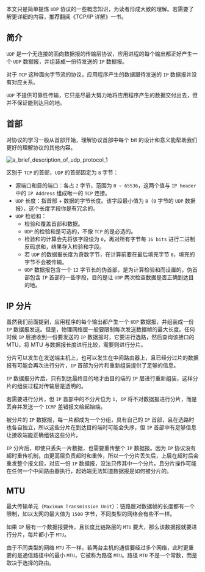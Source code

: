 本文只是简单提炼 `UDP` 协议的一些概念知识，为读者形成大致的理解。若需要了解更详细的内容，推荐翻阅《TCP/IP 详解》一书。

## 简介

`UDP` 是一个无连接的面向数据报的传输层协议，应用进程的每个输出都正好产生一个 `UDP` 数据报，并组装成一份待发送的 `IP` 数据报。

对于 `TCP` 这种面向字节流的协议，应用程序产生的数据跟待发送的 `IP` 数据报并没有对应关系。

`UDP` 不提供可靠性传输，它只是尽最大努力地将应用程序产生的数据交付出去，但并不保证能到达目的地。

## 首部

对协议的学习一般从首部开始，理解协议首部中每个 bit 的设计和意义能帮助我们更好的理解协议的其他内容。

![a_brief_description_of_udp_protocol_1](https://youyas-cos-1254423828.cos.ap-guangzhou.myqcloud.com/images/blogs/a_brief_description_of_udp_protocol_1.jpg)

区别于 `TCP` 的首部，`UDP` 的首部固定为 `8` 字节：

- 源端口和目的端口：各占 `2` 字节，范围为 `0 ~ 65536`，这两个值与 `IP header` 中的 `IP Address` 组成唯一的 `TCP` 连接。
- `UDP` 长度：指首部 + 数据的字节长度。该字段最小值为 `8`（`0` 字节的 `UDP` 数据报），这个长度字段你是有冗余的。
- `UDP` 检验和：
  - 检验和覆盖首部和数据。
  - `UDP` 的检验和是可选的，不像 `TCP` 的是必选的。
  - 检验和的计算会先将该字段设为 `0`，再对所有字节每 `16 bits` 进行二进制反码求和，结果存入检验和字段。
  - 若 `UDP` 的数据报长度为奇数字节，在计算前要在最后填充字节 `0`，填充的字节不会被传输。
  - `UDP` 数据报包含一个 `12` 字节长的伪首部，是为计算检验和而设置的。伪首部包含 `IP` 首部的一些字段，目的是让 `UDP` 两次检查数据是否正确到达目的地。

## IP 分片

虽然我们前面提到，应用程序的每个输出都产生一个 `UDP` 数据报，并组装成一份 `IP` 数据报发送。但是，物理网络层一般要限制每次发送数据帧的最大长度。任何时候 `IP` 层接收到一份要发送的 `IP` 数据报时，它要进行选路，然后查询该接口的 MTU，将 MTU 与数据报长度进行比较，需要则进行分片。

分片可以发生在发送端主机上，也可以发生在中间路由器上，且已经分过片的数据报有可能会再次进行分片，`IP` 首部为分片和重新组装提供了足够的信息。

`IP` 数据报分片后，只有到达最终目的地才由目的端的 `IP` 层进行重新组装，这样分片的组装过程对传输层是透明的。

若需要进行分片，但 `IP` 首部中的不分片位为 `1`，`IP` 将不对数据报进行分片，而是丢弃并发送一个 `ICMP` 差错报文给起始端。

被分片的 `IP` 数据报，每一片都成为一个分组，具有自己的 `IP` 首部，且在选路时也各自独立，所以这些分片在到达目的端时可能会失序，但 `IP` 首部中有足够信息让接收端能正确组装这些分片。

`IP` 分片后，即使只丢失一片数据，也需要重传整个 `IP` 数据报。因为 `IP` 协议没有超时重传机制，由更高层负责超时和重传，所以一个分片丢失后，上层在超时后会重发整个报文段，对应一份 `IP` 数据报，没法只传其中一个分片。且分片操作可能在任何一个中间路由器执行，起始端无法知道数据报是如何被分片的。

## MTU

最大传输单元（`Maximum Transmission Unit`）：链路层对数据帧的长度都有一个限制，如以太网的最大值为 `1500` 字节，不同类型的网络会有些不一样。

如果 `IP` 层有一个数据报要传，且长度比链路层的 `MTU` 要大，那么该数据报就要进行分片，每片都小于 `MTU`。

由于不同类型的网络 `MTU` 不一样，若两台主机的通信要经过多个网络，此时更重要的是通信路径中的最小 `MTU`，它被称为路径 `MTU`。路径 `MTU` 不是一个常数，而是取决于选择的路由。
